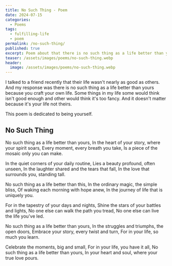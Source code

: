 ```yaml
---
title: No Such Thing - Poem
date: 2024-07-15
categories:
  - Poems
tags:
  - fulfilling-life
  - poem
permalink: /no-such-thing/
published: true
excerpt: Poem about that there is no such thing as a life better than yours
teaser: /assets/images/poems/no-such-thing.webp
header:
  image: /assets/images/poems/no-such-thing.webp
---
```

I talked to a friend recently that their life wasn't nearly as good as others. And my response was there is no such thing as a life better than yours because you craft your own life. Some things in my life some would think isn't good enough and other would think it's too fancy. And it doesn't matter because it's your life not theirs.

This poem is dedicated to being yourself.

## No Such Thing
No such thing as a life better than yours,
In the heart of your story, where your spirit soars,
Every moment, every breath you take,
Is a piece of the mosaic only you can make.

In the quiet corners of your daily routine,
Lies a beauty profound, often unseen,
In the laughter shared and the tears that fall,
In the love that surrounds you, standing tall.

No such thing as a life better than this,
In the ordinary magic, the simple bliss,
Of waking each morning with hope anew,
In the journey of life that is uniquely you.

For in the tapestry of your days and nights,
Shine the stars of your battles and lights,
No one else can walk the path you tread,
No one else can live the life you've led.

No such thing as a life better than yours,
In the struggles and triumphs, the open doors,
Embrace your story, every twist and turn,
For in your life, so much you learn.

Celebrate the moments, big and small,
For in your life, you have it all,
No such thing as a life better than yours,
In your heart and soul, where your true love pours.